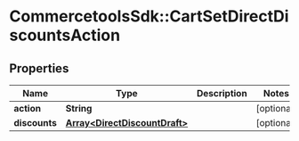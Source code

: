 # CommercetoolsSdk::CartSetDirectDiscountsAction

## Properties
Name | Type | Description | Notes
------------ | ------------- | ------------- | -------------
**action** | **String** |  | [optional] 
**discounts** | [**Array&lt;DirectDiscountDraft&gt;**](DirectDiscountDraft.md) |  | [optional] 

